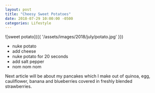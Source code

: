 ```yaml
---
layout: post
title: "Cheesy Sweet Potatoes"
date: 2018-07-29 10:00:00 -0500
categories: Lifestyle
---
```


![sweet potato]({{ '/assets/images/2018/july/potato.jpg' }})

- nuke potato
- add cheese
- nuke potato for 20 seconds
- add salt pepper
- nom nom nom

Next article will be about my pancakes which I make out of quinoa, egg, cauliflower, banana and blueberries covered in freshly blended strawberries.
